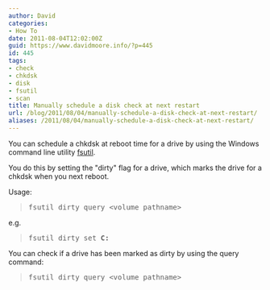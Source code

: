 ```yaml
---
author: David
categories:
- How To
date: 2011-08-04T12:02:00Z
guid: https://www.davidmoore.info/?p=445
id: 445
tags:
- check
- chkdsk
- disk
- fsutil
- scan
title: Manually schedule a disk check at next restart
url: /blog/2011/08/04/manually-schedule-a-disk-check-at-next-restart/
aliases: /2011/08/04/manually-schedule-a-disk-check-at-next-restart/
---
```


You can schedule a chkdsk at reboot time for a drive by using the Windows command line utility [fsutil](http://www.microsoft.com/resources/documentation/windows/xp/all/proddocs/en-us/fsutil.mspx "FSUtil @ microsoft.com").

You do this by setting the "dirty" flag for a drive, which marks the drive for a chkdsk when you next reboot.

Usage:

> <pre>fsutil dirty query &lt;volume pathname&gt;</pre>

e.g.

> <pre>fsutil dirty set <strong>C:</strong></pre>

You can check if a drive has been marked as dirty by using the query command:

> <pre>fsutil dirty query &lt;volume pathname&gt;</pre>